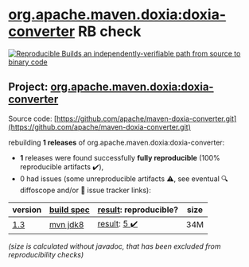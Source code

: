 [org.apache.maven.doxia:doxia-converter](https://central.sonatype.com/artifact/org.apache.maven.doxia/doxia-converter/1.3/versions) RB check
=======

[![Reproducible Builds](https://reproducible-builds.org/images/logos/rb.svg) an independently-verifiable path from source to binary code](https://reproducible-builds.org/)

## Project: [org.apache.maven.doxia:doxia-converter](https://central.sonatype.com/artifact/org.apache.maven.doxia/doxia-converter/1.3/versions)

Source code: [https://github.com/apache/maven-doxia-converter.git](https://github.com/apache/maven-doxia-converter.git)

rebuilding **1 releases** of org.apache.maven.doxia:doxia-converter:
- **1** releases were found successfully **fully reproducible** (100% reproducible artifacts :heavy_check_mark:),
- 0 had issues (some unreproducible artifacts :warning:, see eventual :mag: diffoscope and/or :memo: issue tracker links):

| version | [build spec](/BUILDSPEC.md) | [result](https://reproducible-builds.org/docs/jvm/): reproducible? | size |
| -- | --------- | ------ | -- |
| [1.3](https://central.sonatype.com/artifact/org.apache.maven.doxia/doxia-converter/1.3/pom) | [mvn jdk8](doxia-converter-1.3.buildspec) | [result](doxia-converter-1.3.buildinfo): [5 :heavy_check_mark: ](doxia-converter-1.3.buildcompare) | 34M |

<i>(size is calculated without javadoc, that has been excluded from reproducibility checks)</i>
